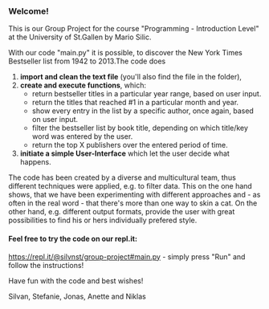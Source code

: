### Welcome!

This is our Group Project for the course "Programming - Introduction Level" at the University of St.Gallen by Mario Silic.

With our code "main.py" it is possible, to discover the New York Times Bestseller list from 1942 to 2013.The code does 
  1. **import and clean the text file** (you'll also find the file in the folder), 
  2. **create and execute functions**, which:
      - return bestseller titles in a particular year range, based on user input.
      - return the titles that reached #1 in a particular month and year.
      - show every entry in the list by a specific author, once again, based on user input.
      - filter the bestseller list by book title, depending on which title/key word was entered by the user.
      - return the top X publishers over the entered period of time.
  3. **initiate a simple User-Interface** which let the user decide what happens. 

The code has been created by a diverse and multicultural team, thus different techniques were applied, e.g. to filter data. This on the one hand shows, that we have been experimenting with different approaches and - as often in the real word - that there's more than one way to skin a cat. On the other hand, e.g. different output formats, provide the user with great possibilities to find his or hers individually prefered style.

#### Feel free to try the code on our repl.it:
https://repl.it/@silvnst/group-project#main.py - simply press "Run" and follow the instructions!

Have fun with the code and best wishes!

Silvan, Stefanie, Jonas, Anette and Niklas
